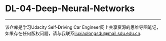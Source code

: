 # DL-04-Deep-Neural-Networks

---

该仓库是学习Udacity Self-Driving Car Engineer网上共享资源的思维导图笔记，如果存在任何版权问题，请与我联系[liuxiaolongsdu@mail.sdu.edu.cn](mailto:liuxiaolongsdu@mail.sdu.edu.cn).